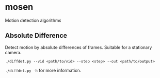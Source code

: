 # mosen
Motion detection algorithms

## Absolute Difference
Detect motion by absolute differences of frames. Suitable for a stationary camera.

`./diffdet.py --vid <path/to/vid> --step <step> --out <path/to/output>`

`./diffdet.py -h` for more information.
